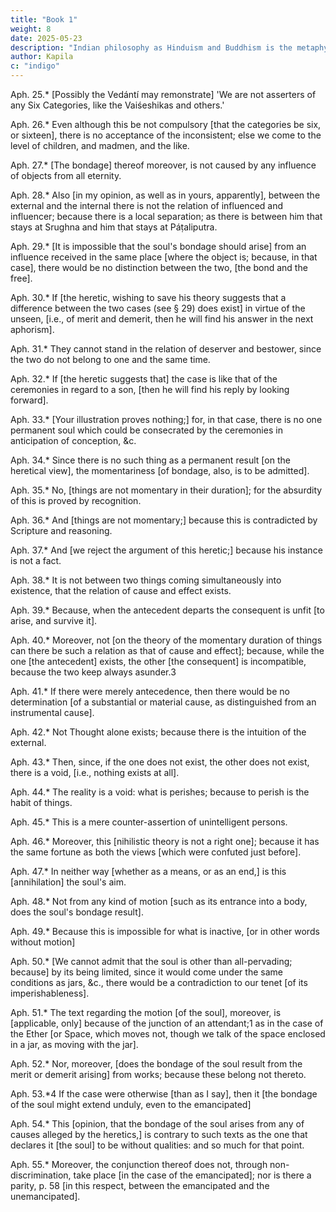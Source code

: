 ```yaml
---
title: "Book 1"
weight: 8
date: 2025-05-23
description: "Indian philosophy as Hinduism and Buddhism is the metaphysical foundation of Superphysics"
author: Kapila
c: "indigo"
---
```



Aph. 25.* [Possibly the Vedántí may remonstrate] 'We are not asserters of any Six Categories, like the Vaiśeshikas and others.'

Aph. 26.* Even although this be not compulsory [that the categories be six, or sixteen], there is no acceptance of the inconsistent; else we come to the level of children, and madmen, and the like.

Aph. 27.* [The bondage] thereof moreover, is not caused by any influence of objects from all eternity.


Aph. 28.* Also [in my opinion, as well as in yours, apparently], between the external and the internal there is not the relation of influenced and influencer; because there is a local separation; as there is between him that stays at Srughna and him that stays at Páṭaliputra.

Aph. 29.* [It is impossible that the soul's bondage should arise] from an influence received in the same place [where the object is; because, in that case], there would be no distinction between the two, [the bond and the free].


Aph. 30.* If [the heretic, wishing to save his theory suggests that a difference between the two cases (see § 29) does exist] in virtue of the unseen, [i.e., of merit and demerit, then he will find his answer in the next aphorism].


Aph. 31.* They cannot stand in the relation of deserver and bestower, since the two do not belong to one and the same time.


Aph. 32.* If [the heretic suggests that] the case is like that of the ceremonies in regard to a son, [then he will find his reply by looking forward].


Aph. 33.* [Your illustration proves nothing;] for, in that case, there is no one permanent soul which could be consecrated by the ceremonies in anticipation of conception, &c.

Aph. 34.* Since there is no such thing as a permanent result [on the heretical view], the momentariness [of bondage, also, is to be admitted].

Aph. 35.* No, [things are not momentary in their duration]; for the absurdity of this is proved by recognition.


Aph. 36.* And [things are not momentary;] because this is contradicted by Scripture and reasoning.


Aph. 37.* And [we reject the argument of this heretic;] because his instance is not a fact.

Aph. 38.* It is not between two things coming simultaneously into existence, that the relation of cause and effect exists.


Aph. 39.* Because, when the antecedent departs the consequent is unfit [to arise, and survive it].

Aph. 40.* Moreover, not [on the theory of the momentary duration of things can there be such a relation as that of cause and effect]; because, while the one [the antecedent] exists, the other [the consequent] is incompatible, because the two keep always asunder.3

Aph. 41.* If there were merely antecedence, then there would be no determination [of a substantial or material cause, as distinguished from an instrumental cause].

Aph. 42.* Not Thought alone exists; because there is the intuition of the external.


Aph. 43.* Then, since, if the one does not exist, the other does not exist, there is a void, [i.e., nothing exists at all].

Aph. 44.* The reality is a void: what is perishes; because to perish is the habit of things.

Aph. 45.* This is a mere counter-assertion of unintelligent persons.


Aph. 46.* Moreover, this [nihilistic theory is not a right one]; because it has the same fortune as both the views [which were confuted just before].

Aph. 47.* In neither way [whether as a means, or as an end,] is this [annihilation] the soul's aim.

Aph. 48.* Not from any kind of motion [such as its entrance into a body, does the soul's bondage result].

Aph. 49.* Because this is impossible for what is inactive, [or in other words without motion]

Aph. 50.* [We cannot admit that the soul is other than all-pervading; because] by its being limited, since it would come under the same conditions as jars, &c., there would be a contradiction to our tenet [of its imperishableness].

Aph. 51.* The text regarding the motion [of the soul], moreover, is [applicable, only] because of the junction of an attendant;1 as in the case of the Ether [or Space, which moves not, though we talk of the space enclosed in a jar, as moving with the jar].

Aph. 52.* Nor, moreover, [does the bondage of the soul result from the merit or demerit arising] from works; because these belong not thereto.

Aph. 53.*4 If the case were otherwise [than as I say], then it [the bondage of the soul might extend unduly, even to the emancipated]


Aph. 54.* This [opinion, that the bondage of the soul arises from any of causes alleged by the heretics,] is contrary to such texts as the one that declares it [the soul] to be without qualities: and so much for that point.

Aph. 55.* Moreover, the conjunction thereof does not, through non-discrimination, take place [in the case of the emancipated]; nor is there a parity, p. 58 [in this respect, between the emancipated and the unemancipated].

